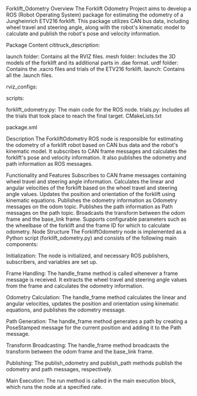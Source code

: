 Forklift_Odometry
Overview
The Forklift Odometry Project aims to develop a ROS (Robot Operating System) package for estimating the odometry of a Jungheinrich ETV216 forklift. This package utilizes CAN bus data, including wheel travel and steering angle, along with the robot's kinematic model to calculate and publish the robot's pose and velocity information.

Package Content
cititruck_description:

launch folder: Contains all the RVIZ files.
mesh folder: Includes the 3D models of the forklift and its additional parts in .dae format.
urdf folder: Contains the .xacro files and trials of the ETV216 forklift.
launch: Contains all the .launch files.

rviz_configs:

scripts:

forklift_odometry.py: The main code for the ROS node.
trials.py: Includes all the trials that took place to reach the final target.
CMakeLists.txt

package.xml

Description
The ForkliftOdometry ROS node is responsible for estimating the odometry of a forklift robot based on CAN bus data and the robot's kinematic model. It subscribes to CAN frame messages and calculates the forklift's pose and velocity information. It also publishes the odometry and path information as ROS messages.

Functionality and Features
Subscribes to CAN frame messages containing wheel travel and steering angle information.
Calculates the linear and angular velocities of the forklift based on the wheel travel and steering angle values.
Updates the position and orientation of the forklift using kinematic equations.
Publishes the odometry information as Odometry messages on the odom topic.
Publishes the path information as Path messages on the path topic.
Broadcasts the transform between the odom frame and the base_link frame.
Supports configurable parameters such as the wheelbase of the forklift and the frame ID for which to calculate odometry.
Node Structure
The ForkliftOdometry node is implemented as a Python script (forklift_odometry.py) and consists of the following main components:

Initialization: The node is initialized, and necessary ROS publishers, subscribers, and variables are set up.

Frame Handling: The handle_frame method is called whenever a frame message is received. It extracts the wheel travel and steering angle values from the frame and calculates the odometry information.

Odometry Calculation: The handle_frame method calculates the linear and angular velocities, updates the position and orientation using kinematic equations, and publishes the odometry message.

Path Generation: The handle_frame method generates a path by creating a PoseStamped message for the current position and adding it to the Path message.

Transform Broadcasting: The handle_frame method broadcasts the transform between the odom frame and the base_link frame.

Publishing: The publish_odometry and publish_path methods publish the odometry and path messages, respectively.

Main Execution: The run method is called in the main execution block, which runs the node at a specified rate.
